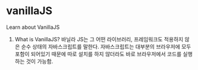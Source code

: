 # vanillaJS
Learn about VanillaJS

1. What is VanillaJS?
바닐라 JS는 그 어떤 라이브러리, 프레임워크도 적용하지 않은 순수 상태의 자바스크립트를 말한다.
자바스크립트는 대부분의 브라우저에 모두 포함이 되어있기 때문에 따로 설치를 하지 않더라도 바로 브라우저에서 코드를 실행하는 것이 가능함.
